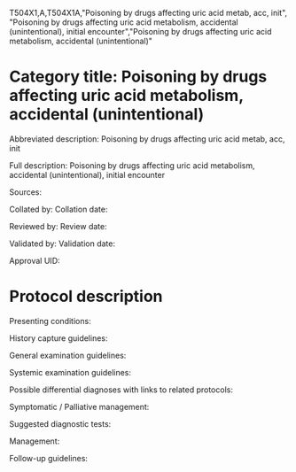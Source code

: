 T504X1,A,T504X1A,"Poisoning by drugs affecting uric acid metab, acc, init", "Poisoning by drugs affecting uric acid metabolism, accidental (unintentional), initial encounter","Poisoning by drugs affecting uric acid metabolism, accidental (unintentional)"
# Category title: Poisoning by drugs affecting uric acid metabolism, accidental (unintentional)

Abbreviated description: Poisoning by drugs affecting uric acid metab, acc, init

Full description: Poisoning by drugs affecting uric acid metabolism, accidental (unintentional), initial encounter

Sources:

Collated by:
Collation date:

Reviewed by:
Review date:

Validated by:
Validation date:

Approval UID:

# Protocol description

Presenting conditions:

History capture guidelines:

General examination guidelines:

Systemic examination guidelines:

Possible differential diagnoses with links to related protocols:

Symptomatic / Palliative management:

Suggested diagnostic tests:

Management:

Follow-up guidelines:
